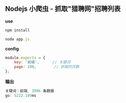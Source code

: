 
## Nodejs 小爬虫 - 抓取"猎聘网"招聘列表

**use**

```js
npm install

node app.js
```

**config**

```js
module.exports = {
    key: '前端',      // 关键词
    page: 100,        // 抓取的页数
};
```

**输出**

```js
关键词：前端, 3996 条数据
go: 5222.149ms
```

